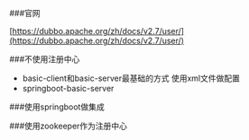 ###官网

[https://dubbo.apache.org/zh/docs/v2.7/user/](https://dubbo.apache.org/zh/docs/v2.7/user/)

###不使用注册中心
- basic-client和basic-server最基础的方式
    使用xml文件做配置
- springboot-basic-server

###使用springboot做集成

###使用zookeeper作为注册中心
